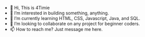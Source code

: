 - 👋 Hi, This is 4Timie
- 👀 I’m interested in building something, anything. 
- 🌱 I’m currently learning HTML, CSS, Javascript, Java, and SQL.
- 💞️ I’m looking to collaborate on any project for beginner coders. 
- 📫 How to reach me? Just message me here. 

<!---
4Timie/4Timie is a ✨ special ✨ repository because its `README.md` (this file) appears on your GitHub profile.
You can click the Preview link to take a look at your changes.
--->
